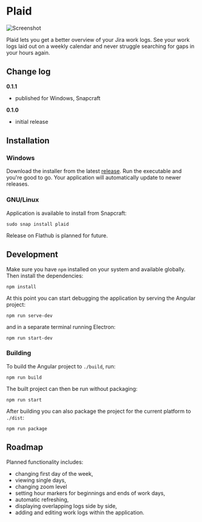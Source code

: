 # Plaid

![Screenshot](https://raw.githubusercontent.com/piotrmski/plaid/master/screenshot.png)

Plaid lets you get a better overview of your Jira work logs. See your work logs laid out on a weekly calendar and never struggle searching for gaps in your hours again.

## Change log

**0.1.1**

- published for Windows, Snapcraft

**0.1.0**

- initial release

## Installation

### Windows

Download the installer from the latest [release](https://github.com/piotrmski/plaid/releases). Run the executable and you're good to go. Your application will automatically update to newer releases.

### GNU/Linux

Application is available to install from Snapcraft:

```
sudo snap install plaid
```

Release on Flathub is planned for future.

## Development

Make sure you have `npm` installed on your system and available globally. Then install the dependencies:

```
npm install
```

At this point you can start debugging the application by serving the Angular project:

```
npm run serve-dev
```

and in a separate terminal running Electron:

```
npm run start-dev
```

### Building

To build the Angular project to `./build`, run:

```
npm run build
```

The built project can then be run without packaging:

```
npm run start
```

After building you can also package the project for the current platform to `./dist`:

```
npm run package
```

## Roadmap

Planned functionality includes:
- changing first day of the week,
- viewing single days,
- changing zoom level
- setting hour markers for beginnings and ends of work days,
- automatic refreshing,
- displaying overlapping logs side by side,
- adding and editing work logs within the application.
